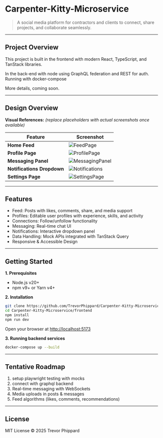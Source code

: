 # Carpenter-Kitty-Microservice

> A social media platform for contractors and clients to connect, share projects, and collaborate seamlessly.

---

## **Project Overview**

This project is built in the frontend with modern React, TypeScript, and TanStack libraries.

In the back-end with node using GraphQL federation and REST for auth. Running with docker-compose

More details, coming soon.

---

## **Design Overview**

**Visual References:** *(replace placeholders with actual screenshots once available)*

| Feature                  | Screenshot |
|---------------------------|------------|
| **Home Feed**             | ![FeedPage](docs/screenshots/feed-page.png) |
| **Profile Page**          | ![ProfilePage](docs/screenshots/profile-page.png) |
| **Messaging Panel**       | ![MessagingPanel](docs/screenshots/messaging-panel.png) |
| **Notifications Dropdown**| ![Notifications](docs/screenshots/notifications-dropdown.png) |
| **Settings Page**         | ![SettingsPage](docs/screenshots/settings-page.png) |

---

## **Features**

- Feed: Posts with likes, comments, share, and media support
- Profiles: Editable user profiles with experience, skills, and activity
- Connections: Follow/unfollow functionality
- Messaging: Real-time chat UI
- Notifications: Interactive dropdown panel
- Data Handling: Mock APIs integrated with TanStack Query
- Responsive & Accessible Design

---

## **Getting Started**

**1. Prerequisites**

- Node.js v20+
- npm v9+ or Yarn v4+

**2. Installation**

```bash
git clone https://github.com/TrevorPhippard/Carpenter-Kitty-Microservice.git
cd Carpenter-Kitty-Microservice/frontend
npm install
npm run dev
```

Open your browser at [http://localhost:5173](http://localhost:5173)

**3. Running backend services**

```bash
docker-compose up --build
```

---

## **Tentative Roadmap**

1. setup playwright testing with mocks
2. connect with graphql backend
3. Real-time messaging with WebSockets
4. Media uploads in posts & messages
5. Feed algorithms (likes, comments, recommendations)

---

## **License**

MIT License © 2025 Trevor Phippard
